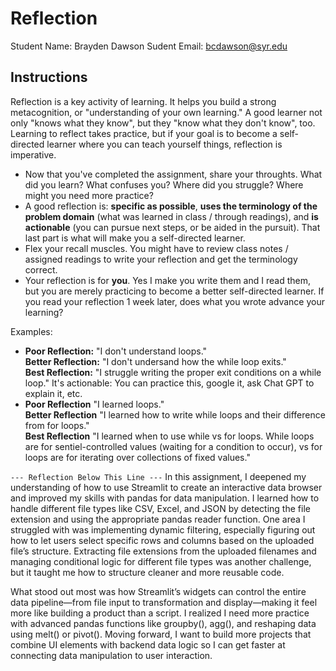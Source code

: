 # Reflection

Student Name:  Brayden Dawson
Sudent Email:  bcdawson@syr.edu

## Instructions

Reflection is a key activity of learning. It helps you build a strong metacognition, or "understanding of your own learning." A good learner not only "knows what they know", but they "know what they don't know", too. Learning to reflect takes practice, but if your goal is to become a self-directed learner where you can teach yourself things, reflection is imperative.

- Now that you've completed the assignment, share your throughts. What did you learn? What confuses you? Where did you struggle? Where might you need more practice?
- A good reflection is: **specific as possible**,  **uses the terminology of the problem domain** (what was learned in class / through readings), and **is actionable** (you can pursue next steps, or be aided in the pursuit). That last part is what will make you a self-directed learner.
- Flex your recall muscles. You might have to review class notes / assigned readings to write your reflection and get the terminology correct.
- Your reflection is for **you**. Yes I make you write them and I read them, but you are merely practicing to become a better self-directed learner. If you read your reflection 1 week later, does what you wrote advance your learning?

Examples:

- **Poor Reflection:**  "I don't understand loops."   
**Better Reflection:** "I don't undersand how the while loop exits."   
**Best Reflection:** "I struggle writing the proper exit conditions on a while loop." It's actionable: You can practice this, google it, ask Chat GPT to explain it, etc. 
-  **Poor Reflection** "I learned loops."   
**Better Reflection** "I learned how to write while loops and their difference from for loops."   
**Best Reflection** "I learned when to use while vs for loops. While loops are for sentiel-controlled values (waiting for a condition to occur), vs for loops are for iterating over collections of fixed values."

`--- Reflection Below This Line ---`
In this assignment, I deepened my understanding of how to use Streamlit to create an interactive data browser and improved my skills with pandas for data manipulation. I learned how to handle different file types like CSV, Excel, and JSON by detecting the file extension and using the appropriate pandas reader function. One area I struggled with was implementing dynamic filtering, especially figuring out how to let users select specific rows and columns based on the uploaded file’s structure. Extracting file extensions from the uploaded filenames and managing conditional logic for different file types was another challenge, but it taught me how to structure cleaner and more reusable code.

What stood out most was how Streamlit’s widgets can control the entire data pipeline—from file input to transformation and display—making it feel more like building a product than a script. I realized I need more practice with advanced pandas functions like groupby(), agg(), and reshaping data using melt() or pivot(). Moving forward, I want to build more projects that combine UI elements with backend data logic so I can get faster at connecting data manipulation to user interaction.

